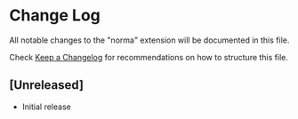 # Change Log

All notable changes to the "norma" extension will be documented in this file.

Check [Keep a Changelog](http://keepachangelog.com/) for recommendations on how to structure this file.

## [Unreleased]

- Initial release